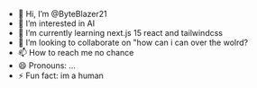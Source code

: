 - 👋 Hi, I’m @ByteBlazer21
- 👀 I’m interested in AI
- 🌱 I’m currently learning next.js 15 react and tailwindcss
- 💞️ I’m looking to collaborate on "how can i can over the wolrd?
- 📫 How to reach me no chance
- 😄 Pronouns: ...
- ⚡ Fun fact: im a human

<!---
ByteBlazer21/ByteBlazer21 is a ✨ special ✨ repository because its `README.md` (this file) appears on your GitHub profile.
You can click the Preview link to take a look at your changes.
--->
